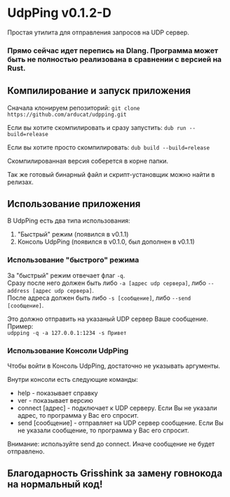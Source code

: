 # UdpPing v0.1.2-D

Простая утилита для отправления запросов на UDP сервер.

### Прямо сейчас идет перепись на Dlang. Программа может быть не полностью реализована в сравнении с версией на Rust.

## Компилирование и запуск приложения


Сначала клонируем репозиторий:
`git clone https://github.com/arducat/udpping.git`


Если вы хотите скомпилировать и сразу запустить:
`dub run --build=release`


Если вы хотите просто скомпилировать:
`dub build --build=release`

Скомпилированная версия соберется в корне папки.

Так же готовый бинарный файл и скрипт-установщик можно найти в релизах.

## Использование приложения

В UdpPing есть два типа использования:
1. "Быстрый" режим (появился в v0.1.1)
2. Консоль UdpPing (появился в v0.1.0, был дополнен в v0.1.1)

### Использование "быстрого" режима

За "быстрый" режим отвечает флаг `-q`.  
Сразу после него должен быть либо `-a [адрес udp сервера]`, либо `--address [адрес udp сервера]`.  
После адреса должен быть либо `-s [сообщение]`, либо `--send [сообщение]`.  

Это должно отправить на указаный UDP сервер Ваше сообщение.  
Пример:  
`udpping -q -a 127.0.0.1:1234 -s Привет`  

### Использование Консоли UdpPing

Чтобы войти в Консоль UdpPing, достаточно не указывать аргументы.  

Внутри консоли есть следующие команды:  
 -  help - показывает справку  
 -  ver - показывает версию  
 -  connect \[адрес] - подключает к UDP серверу. Если Вы не указали адрес, то программа у Вас его спросит.  
 -  send \[сообщение] - отправляет на UDP сервер сообщение. Если Вы не указали сообщение, то программа у Вас его спросит.  

Внимание: используйте send до connect. Иначе сообщение не будет отправлено.

## Благодарность Grisshink за замену говнокода на нормальный код!
